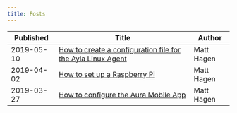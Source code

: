 ```yaml
---
title: Posts
---
```


|Published|Title|Author|
|-|-|-|
|2019-05-10|[How to create a configuration file for the Ayla Linux Agent](how-to-create-a-configuration-file-for-the-ayla-linux-agent)|Matt Hagen|
|2019-04-02|[How to set up a Raspberry Pi](how-to-set-up-a-raspberry-pi)|Matt Hagen|
|2019-03-27|[How to configure the Aura Mobile App](how-to-configure-the-aura-mobile-app)|Matt Hagen|

